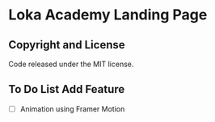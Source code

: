 # Loka Academy Landing Page


## Copyright and License

Code released under the MIT license.

## To Do List Add Feature

- [ ] Animation using Framer Motion
